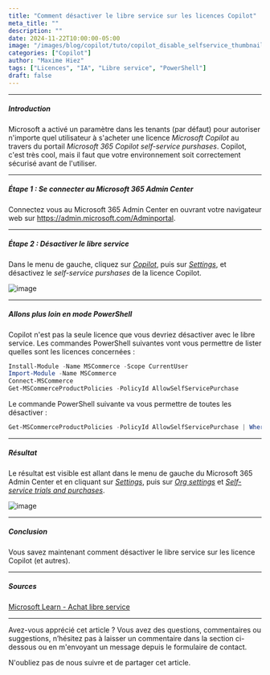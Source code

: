 ```yaml
---
title: "Comment désactiver le libre service sur les licences Copilot"
meta_title: ""
description: ""
date: 2024-11-22T10:00:00-05:00
image: "/images/blog/copilot/tuto/copilot_disable_selfservice_thumbnail.png"
categories: ["Copilot"]
author: "Maxime Hiez"
tags: ["Licences", "IA", "Libre service", "PowerShell"]
draft: false
---
```

---

##### Introduction
Microsoft a activé un paramètre dans les tenants (par défaut) pour autoriser n'importe quel utilisateur à s'acheter une licence *Microsoft Copilot* au travers du portail *Microsoft 365 Copilot self-service purshases*. Copilot, c'est très cool, mais il faut que votre environnement soit correctement sécurisé avant de l'utiliser.

---

##### Étape 1 : Se connecter au Microsoft 365 Admin Center
Connectez vous au Microsoft 365 Admin Center en ouvrant votre navigateur web sur https://admin.microsoft.com/Adminportal.

---

##### Étape 2 : Désactiver le libre service
Dans le menu de gauche, cliquez sur *<u>Copilot</u>*, puis sur *<u>Settings</u>*, et désactivez le *self-service purshases* de la licence Copilot.

![image](/images/blog/copilot/tuto/copilot_disable_selfservice_001.png)

---

##### Allons plus loin en mode PowerShell
Copilot n'est pas la seule licence que vous devriez désactiver avec le libre service. Les commandes PowerShell suivantes vont vous permettre de lister quelles sont les licences concernées :
```powershell
Install-Module -Name MSCommerce -Scope CurrentUser
Import-Module -Name MSCommerce
Connect-MSCommerce
Get-MSCommerceProductPolicies -PolicyId AllowSelfServicePurchase
```

Le commande PowerShell suivante va vous permettre de toutes les désactiver :
```powershell
Get-MSCommerceProductPolicies -PolicyId AllowSelfServicePurchase | Where { $_.PolicyValue -eq “Enabled”} | forEach { Update-MSCommerceProductPolicy -PolicyId AllowSelfServicePurchase -ProductId $_.ProductID -Enabled $false }
```

---

##### Résultat
Le résultat est visible est allant dans le menu de gauche du Microsoft 365 Admin Center et en cliquant sur *<u>Settings</u>*, puis sur *<u>Org settings</u>* et *<u>Self-service trials and purchases</u>*.

![image](/images/blog/copilot/tuto/copilot_disable_selfservice_002.png)


---

##### Conclusion
Vous savez maintenant comment désactiver le libre service sur les licence Copilot (et autres).

---

##### Sources
[Microsoft Learn - Achat libre service](https://learn.microsoft.com/fr-ca/microsoft-365/commerce/subscriptions/allowselfservicepurchase-powershell?view=o365-worldwide)

---


Avez-vous apprécié cet article ? Vous avez des questions, commentaires ou suggestions, n’hésitez pas à laisser un commentaire dans la section ci-dessous ou en m'envoyant un message depuis le formulaire de contact.

N'oubliez pas de nous suivre et de partager cet article.